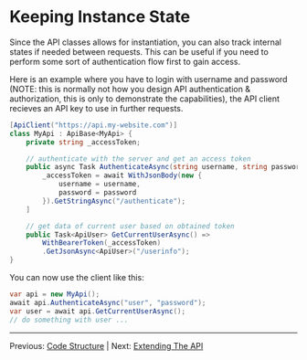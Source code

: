 # Keeping Instance State
Since the API classes allows for instantiation, you can also track internal states if needed between requests. This can be useful if you need to perform some sort of authentication flow first to gain access.

Here is an example where you have to login with username and password (NOTE: this is normally not how you design API authentication & authorization, this is only to demonstrate the capabilities), the API client recieves an API key to use in further requests.

```cs
[ApiClient("https://api.my-website.com")]
class MyApi : ApiBase<MyApi> {
    private string _accessToken;

    // authenticate with the server and get an access token
    public async Task AuthenticateAsync(string username, string password) [
        _accessToken = await WithJsonBody(new {
            username = username,
            password = password
        }).GetStringAsync("/authenticate");
    ]

    // get data of current user based on obtained token
    public Task<ApiUser> GetCurrentUserAsync() =>
        WithBearerToken(_accessToken)
        .GetJsonAsync<ApiUser>("/userinfo");
}
```

You can now use the client like this:
```cs
var api = new MyApi();
await api.AuthenticateAsync("user", "password");
var user = await api.GetCurrentUserAsync();
// do something with user ...
```

---

Previous: [Code Structure](code-structure.md) | Next: [Extending The API](extending-the-api.md)
